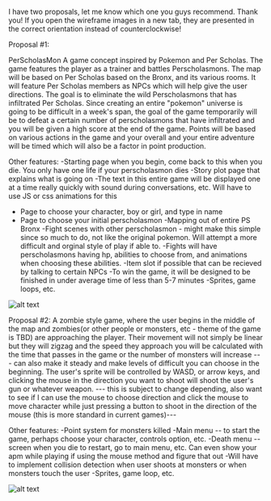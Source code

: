 I have two proposals, let me know which one you guys recommend. Thank you! If you open the wireframe images in a new tab, they are presented in the correct orientation instead of counterclockwise!

Proposal #1:

PerScholasMon
A game concept inspired by Pokemon and Per Scholas. The game features the player as a trainer and battles Perscholasmons. The map will be based on Per Scholas based on the Bronx, and its various rooms. It will feature Per Scholas members as NPCs which will help give the user directions. The goal is to eliminate the wild Perscholasmons that has infiltrated Per Scholas.
Since creating an entire "pokemon" universe is going to be difficult in a week's span, the goal of the game temporarily will be to defeat a certain number of perscholasmons that have infiltrated and you will be given a high score at the end of the game. Points will be based on various actions in the game and your overall and your entire adventure will be timed which will also be a factor in point production. 

Other features:
-Starting page when you begin, come back to this when you die. You only have one life if your perscholasmon dies
-Story plot page that explains what is going on
    -The text in this entire game will be displayed one at a time really quickly with sound during conversations, etc. Will have to use JS or css animations for this 
- Page to choose your character, boy or girl, and type in name
- Page to choose your initial perscholasmon
-Mapping out of entire PS Bronx
-Fight scenes with other perscholasmon - might make this simple since so much to do, not like the original pokemon. Will attempt a more difficult and orginal style of play if able to.
    -Fights will have perscholasmons having hp, abilities to choose from, and animations when choosing these abilities. 
    -Item slot if possible that can be recieved by talking to certain NPCs
-To win the game, it will be designed to be finished in under average time of less than 5-7 minutes
-Sprites, game loops, etc.


![alt text](https://raw.githubusercontent.com/momoalam7/Mod1_proposal/master/assets/proposal_wireframe.jpg "Proposal 1")

Proposal #2:
A zombie style game, where the user begins in the middle of the map and zombies(or other people or monsters, etc - theme of the game is TBD) are approaching the player. Their movement will not simply be linear but they will zigzag and the speed they approach you will be calculated with the time that passes in the game or the number of monsters will increase ---  can also make it steady and make levels of difficult you can choose in the beginning. The user's sprite will be controlled by WASD, or arrow keys, and clicking the mouse in the direction you want to shoot will shoot the user's gun or whatever weapon. --- this is subject to change depending, also want to see if I can use the mouse to choose direction and click the mouse to move character while just pressing a button to shoot in the direction of the mouse (this is more standard in current games)---

Other features:
-Point system for monsters killed
-Main menu -- to start the game, perhaps choose your character, controls option, etc.
-Death menu -- screen when you die to restart, go to main menu, etc. Can even show your apm while playing if using the mouse method and figure that out 
-Will have to implement collision detection when user shoots at monsters or when monsters touch the user
-Sprites, game loop, etc.

![alt text](https://raw.githubusercontent.com/momoalam7/Mod1_proposal/master/assets/proposal2_wireframe.jpg "Proposal 2")
